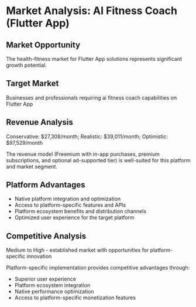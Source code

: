 # Market Analysis: AI Fitness Coach (Flutter App)

## Market Opportunity
The health-fitness market for Flutter App solutions represents significant growth potential.

## Target Market
Businesses and professionals requiring ai fitness coach capabilities on Flutter App

## Revenue Analysis
Conservative: $27,308/month; Realistic: $39,011/month; Optimistic: $97,529/month

The revenue model (Freemium with in-app purchases, premium subscriptions, and optional ad-supported tier) is well-suited for this platform and market segment.

## Platform Advantages
- Native platform integration and optimization
- Access to platform-specific features and APIs
- Platform ecosystem benefits and distribution channels
- Optimized user experience for the target platform

## Competitive Analysis
Medium to High - established market with opportunities for platform-specific innovation

Platform-specific implementation provides competitive advantages through:
- Superior user experience
- Platform ecosystem integration
- Native performance optimization
- Access to platform-specific monetization features
